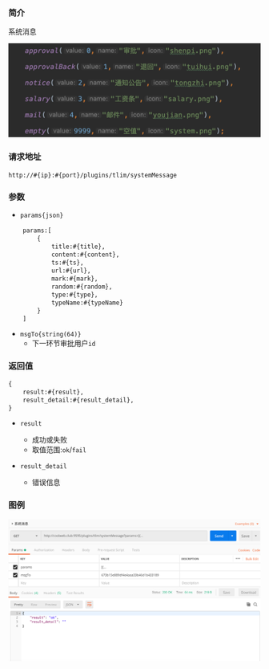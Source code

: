 ### 简介

系统消息

![Alt text][enum]
### 请求地址
```
http://#{ip}:#{port}/plugins/tlim/systemMessage
```

### 参数

- `params{json}`
```
    params:[
        {
            title:#{title},
            content:#{content},
            ts:#{ts},
            url:#{url},
            mark:#{mark},
            random:#{random},
            type:#{type},
            typeName:#{typeName}
        }
    ]
```
- `msgTo{string(64)}`
    - 下一环节审批用户`id`

### 返回值
```
{
    result:#{result},
    result_detail:#{result_detail},
}
```

- `result`
    - 成功或失败
    - 取值范围:`ok`/`fail`

- `result_detail`
    - 错误信息


### 图例

![Alt text][demo1]

[demo1]:https://github.com/GepengCn/tlim/blob/dev/images/SYSTEM_MESSAGE.png?raw=true
[enum]:https://github.com/GepengCn/tlim/blob/dev/images/SYSTEM_MESSAGE_ENUM.png?raw=true